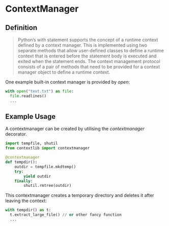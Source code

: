 # ContextManager

## Definition
> Python’s with statement supports the concept of a runtime context defined by a context manager. This is implemented using two separate methods that allow user-defined classes to define a runtime context that is entered before the statement body is executed and exited when the statement ends. The context management protocol consists of a pair of methods that need to be provided for a context manager object to define a runtime context.

One example built-in context manager is provided by *open*:
```python
with open("text.txt") as file:
  file.readlines()
  ...
```


## Example Usage
A contextmanager can be created by utilising the *contextmanager* decorator.
```python
import tempfile, shutil
from contextlib import contextmanager

@contextmanager
def tempdir():
    outdir = tempfile.mkdtemp()
    try:
        yield outdir
    finally:
        shutil.rmtree(outdir)
```
This contextmanager creates a temporary directory and deletes it after leaving the context:
```python
with tempdir() as t:
  t.extract_large_file() // or other fancy function
  ...
```
